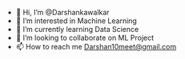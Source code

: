 - 👋 Hi, I’m @Darshankawalkar
- 👀 I’m interested in Machine Learning
- 🌱 I’m currently learning Data Science
- 💞️ I’m looking to collaborate on ML Project
- 📫 How to reach me Darshan10meet@gmail.com

<!---
Darshankawalkar/Darshankawalkar is a ✨ special ✨ repository because its `README.md` (this file) appears on your GitHub profile.
You can click the Preview link to take a look at your changes.
--->
